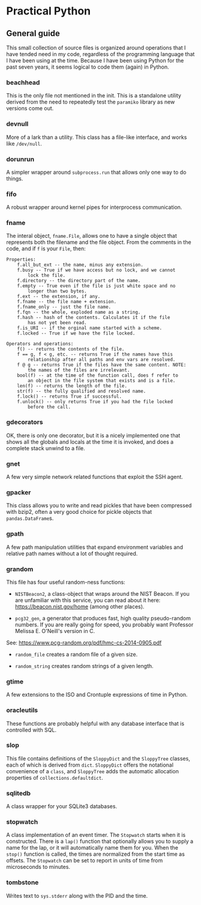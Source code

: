 # Practical Python

## General guide

This small collection of source files is organized around operations
that I have tended need in my code, regardless of the programming language
that I have been using at the time. Because I have been using Python for
the past seven years, it seems logical to code them (again) in Python.

### beachhead

This is the only file not mentioned in the init. This is a standalone
utility derived from the need to repeatedly test the `paramiko` library
as new versions come out.

### devnull

More of a lark than a utility. This class has a file-like interface, 
and works like `/dev/null`.

### dorunrun

A simpler wrapper around `subprocess.run` that allows only one
way to do things.

### fifo

A robust wrapper around kernel pipes for interprocess communication.

### fname

The interal object, `fname.File`, allows one to have a single object
that represents both the filename and the file object. From the 
comments in the code, and if `f` is your `File`, then:

```
Properties:
    f.all_but_ext -- the name, minus any extension.
    f.busy -- True if we have access but no lock, and we cannot
        lock the file.
    f.directory -- the directory part of the name.
    f.empty -- True even if the file is just white space and no 
        longer than two bytes.
    f.ext -- the extension, if any.
    f.fname -- the file name + extension.
    f.fname_only -- just the file name.
    f.fqn -- the whole, exploded name as a string.
    f.hash -- hash of the contents. Calculates it if the file
        has not yet been read.
    f.is_URI -- if the orginal name started with a scheme.
    f.locked -- True if we have the file locked.
    
Operators and operations:
    f() -- returns the contents of the file.
    f == g, f < g, etc. -- returns True if the names have this
        relationship after all paths and env vars are resolved.
    f @ g -- returns True if the files have the same content. NOTE:
        the names of the files are irrelevant.
    bool(f) -- at the time of the function call, does f refer to 
        an object in the file system that exists and is a file.
    len(f) -- returns the length of the file.     
    str(f) -- the fully qualified and resolved name.      
    f.lock() -- returns True if successful.
    f.unlock() -- only returns True if you had the file locked
        before the call. 
```

### gdecorators

OK, there is only one decorator, but it is a nicely implemented 
one that shows all the globals and locals at the time it is invoked,
and does a complete stack unwind to a file.

### gnet

A few very simple network related functions that exploit the SSH agent.

### gpacker

This class allows you to write and read pickles that have been compressed
with bzip2, often a very good choice for pickle objects that `pandas.DataFrame`s.

### gpath

A few path manipulation utilities that expand environment variables and
relative path names without a lot of thought required.

### grandom

This file has four useful random-ness functions:

- `NISTBeacon2`, a class-object that wraps around the NIST Beacon.
If you are unfamiliar with this service, you can read about it 
here: https://beacon.nist.gov/home (among other places).

- `pcg32_gen`, a generator that produces fast, high quality
pseudo-random numbers. If you are really going for speed, you
probably want Professor Melissa E. O'Neill's version in C. 

See: https://www.pcg-random.org/pdf/hmc-cs-2014-0905.pdf

- `random_file` creates a random file of a given size.

- `random_string` creates random strings of a given length.

### gtime

A few extensions to the ISO and Crontuple expressions of time
in Python.

### oracleutils

These functions are probably helpful with any database interface
that is controlled with SQL.

### slop

This file contains definitions of the `SloppyDict` and the `SloppyTree`
classes, each of which is derived from `dict`. `SloppyDict` offers the 
notational convenience of a `class`, and `SloppyTree` adds the automatic
allocation properties of `collections.defaultdict`.

### sqlitedb

A class wrapper for your SQLite3 databases.

### stopwatch

A class implementation of an event timer. The `Stopwatch` starts when
it is constructed. There is a `lap()` function that optionally allows
you to supply a name for the lap, or it will automatically name them
for you. When the `stop()` function is called, the times are normalized
from the start time as offsets. The `Stopwatch` can be set to report 
in units of time from microseconds to minutes.

### tombstone

Writes text to `sys.stderr` along with the PID and the time.

